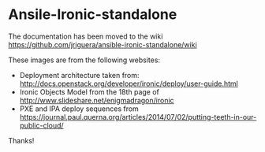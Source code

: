 Ansile-Ironic-standalone
========================

The documentation has been moved to the wiki https://github.com/jriguera/ansible-ironic-standalone/wiki


These images are from the following websites:

 * Deployment architecture taken from: http://docs.openstack.org/developer/ironic/deploy/user-guide.html
 * Ironic Objects Model from the 18th page of http://www.slideshare.net/enigmadragon/ironic
 * PXE and IPA deploy sequences from https://journal.paul.querna.org/articles/2014/07/02/putting-teeth-in-our-public-cloud/

Thanks!
